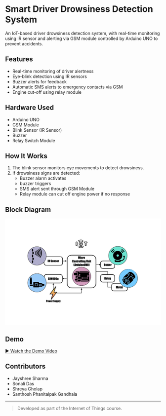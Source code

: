 # Smart Driver Drowsiness Detection System

An IoT-based driver drowsiness detection system, with real-time monitoring using IR sensor and alerting via GSM module controlled by Arduino UNO to prevent accidents.

## Features
- Real-time monitoring of driver alertness
- Eye-blink detection using IR sensors
- Buzzer alerts for feedback
- Automatic SMS alerts to emergency contacts via GSM
- Engine cut-off using relay module

## Hardware Used
- Arduino UNO
- GSM Module
- Blink Sensor (IR Sensor)
- Buzzer
- Relay Switch Module

## How It Works
1. The blink sensor monitors eye movements to detect drowsiness.
2. If drowsiness signs are detected:
   - Buzzer alarm activates
   - buzzer triggers
   - SMS alert sent through GSM Module
   - Relay module can cut off engine power if no response

## Block Diagram
![Block Diagram](./driver-drowsiness-iot.png)

## Demo
[▶️ Watch the Demo Video](./assets/iot_working.mp4)

## Contributors
- Jayshree Sharma
- Sonali Das
- Shreya Gholap
- Santhosh Phanitalpak Gandhala

---

> Developed as part of the Internet of Things course.
